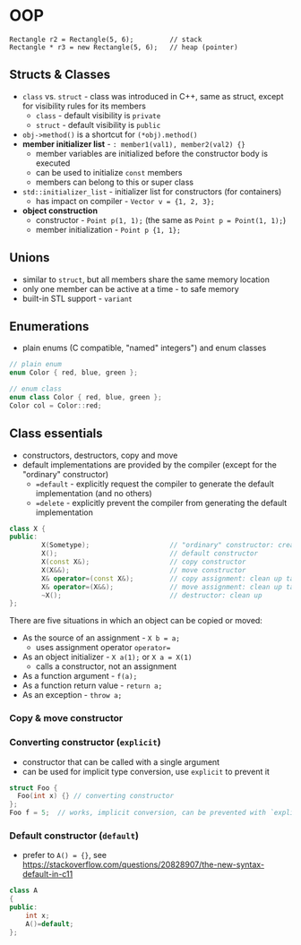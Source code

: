 # OOP

```
Rectangle r2 = Rectangle(5, 6);         // stack
Rectangle * r3 = new Rectangle(5, 6);   // heap (pointer)
```

## Structs & Classes

- `class` vs. `struct` - class was introduced in C++, same as struct, except for visibility rules for its members
    - `class` - default visibility is `private`
    - `struct` - default visibility is `public`
- `obj->method()` is a shortcut for `(*obj).method()`
- **member initializer list** - `: member1(val1), member2(val2) {}`
    - member variables are initialized before the constructor body is executed
    - can be used to initialize `const` members
    - members can belong to this or super class
- `std::initializer_list` - initializer list for constructors (for containers)
    - has impact on compiler - `Vector v = {1, 2, 3};`
- **object construction**
    - constructor - `Point p(1, 1);` (the same as `Point p = Point(1, 1);`)
    - member initialization - `Point p {1, 1};`

## Unions

- similar to `struct`, but all members share the same memory location
- only one member can be active at a time - to safe memory
- built-in STL support - `variant`

## Enumerations

- plain enums (C compatible, "named" integers") and enum classes

```c++
// plain enum
enum Color { red, blue, green };

// enum class
enum class Color { red, blue, green };
Color col = Color::red;
```

## Class essentials

- constructors, destructors, copy and move
- default implementations are provided by the compiler (except for the "ordinary" constructor)
    - `=default` - explicitly request the compiler to generate the default implementation (and no others)
    - `=delete` - explicitly prevent the compiler from generating the default implementation

```c++
class X {
public:
        X(Sometype);                    // "ordinary" constructor: create an object
        X();                            // default constructor
        X(const X&);                    // copy constructor
        X(X&&);                         // move constructor
        X& operator=(const X&);         // copy assignment: clean up target and copy
        X& operator=(X&&);              // move assignment: clean up target and move
        ~X();                           // destructor: clean up
};

```

There are five situations in which an object can be copied or moved:

- As the source of an assignment - `X b = a;`
    - uses assignment operator `operator=`
- As an object initializer - `X a(1);` or `X a = X(1)`
    - calls a constructor, not an assignment
- As a function argument - `f(a);`
- As a function return value - `return a;`
- As an exception - `throw a;`

### Copy & move constructor

### Converting constructor (`explicit`)

- constructor that can be called with a single argument
- can be used for implicit type conversion, use `explicit` to prevent it

```c++
struct Foo {
  Foo(int x) {} // converting constructor
};
Foo f = 5;  // works, implicit conversion, can be prevented with `explicit`
 ```

### Default constructor (`default`)

- prefer to `A() = {}`, see https://stackoverflow.com/questions/20828907/the-new-syntax-default-in-c11

```c++
class A
{
public:
    int x;
    A()=default;
};

```



